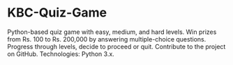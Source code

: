 # KBC-Quiz-Game
Python-based quiz game with easy, medium, and hard levels. Win prizes from Rs. 100 to Rs. 200,000 by answering multiple-choice questions. Progress through levels, decide to proceed or quit. Contribute to the project on GitHub. Technologies: Python 3.x.
